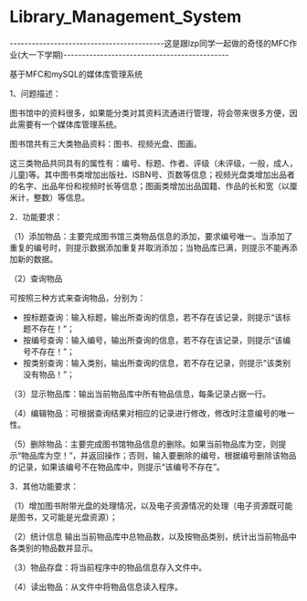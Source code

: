 # Library_Management_System

------------------------------------------这是跟lzp同学一起做的奇怪的MFC作业(大一下学期)---------------------------------------------                


基于MFC和mySQL的媒体库管理系统

1、问题描述：     

图书馆中的资料很多，如果能分类对其资料流通进行管理，将会带来很多方便，因此需要有一个媒体库管理系统。             

图书馆共有三大类物品资料：图书、视频光盘、图画。                   

这三类物品共同具有的属性有：编号、标题、作者、评级（未评级，一般，成人，儿童)等。其中图书类增加出版社、ISBN号、页数等信息；视频光盘类增加出品者的名字、出品年份和视频时长等信息；图画类增加出品国籍、作品的长和宽（以厘米计，整数）等信息。                   

2．功能要求：    

（1）添加物品：主要完成图书馆三类物品信息的添加，要求编号唯一。当添加了重复的编号时，则提示数据添加重复并取消添加；当物品库已满，则提示不能再添加新的数据。                       

（2）查询物品                     

可按照三种方式来查询物品，分别为：                 
 
- 按标题查询：输入标题，输出所查询的信息，若不存在该记录，则提示“该标题不存在！”；       
- 按编号查询：输入编号，输出所查询的信息，若不存在该记录，则提示“该编号不存在！”；               
- 按类别查询：输入类别，输出所查询的信息，若不存在记录，则提示“该类别没有物品！”；               

（3）显示物品库：输出当前物品库中所有物品信息，每条记录占据一行。                          

（4）编辑物品：可根据查询结果对相应的记录进行修改，修改时注意编号的唯一性。                       

（5）删除物品：主要完成图书馆物品信息的删除。如果当前物品库为空，则提示“物品库为空！”，并返回操作；否则，输入要删除的编号，根据编号删除该物品的记录，如果该编号不在物品库中，则提示“该编号不存在”。          

3．其他功能要求：                 

（1）增加图书附带光盘的处理情况，以及电子资源情况的处理（电子资源既可能是图书，又可能是光盘资源）；               

（2）统计信息 输出当前物品库中总物品数，以及按物品类别，统计出当前物品中各类别的物品数并显示。                     

（3）物品存盘：将当前程序中的物品信息存入文件中。                     

（4）读出物品：从文件中将物品信息读入程序。                    

